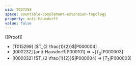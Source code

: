 ```yaml
---
uid: T027258
space: countable-complement-extension-topology
property: anti-hausdorff
value: false
---
```

[[Proof]]

* [T015299] [$T_{2 \frac{1}{2}}$|P000004]
* [I000232] [anti-Hausdorff|P000101] => ~[$T_2$|P000003]
* [I000032] [$T_{2 \frac{1}{2}}$|P000004] => [$T_2$|P000003]

